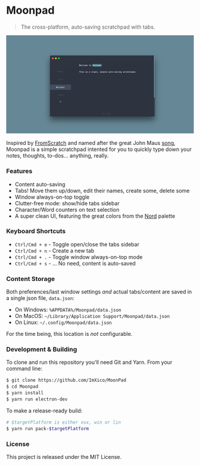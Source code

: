 # Moonpad

> The cross-platform, auto-saving scratchpad with tabs.

<p align="center">
  <img src="https://github.com/ImXico/Moonpad/blob/master/assets/readme-hero.png?raw=true" alt="Moonpad Hero"/>
</p>

Inspired by [FromScratch](https://github.com/Kilian/fromscratch) and named after the great John Maus [song](https://open.spotify.com/track/2NJGAT43AvS7BQvn2017yS?si=9_zcPXJJT1Wdjg-ip5-1sw), Moonpad is a simple scratchpad intented for you to quickly type down your notes, thoughts, to-dos... anything, really.

### Features

* Content auto-saving
* Tabs! Move them up/down, edit their names, create some, delete some
* Window always-on-top toggle
* Clutter-free mode: show/hide tabs sidebar
* Character/Word counters on text selection
* A super clean UI, featuring the great colors from the [Nord](https://www.nordtheme.com/) palette

### Keyboard Shortcuts

* `Ctrl/Cmd + e` - Toggle open/close the tabs sidebar
* `Ctrl/Cmd + n` - Create a new tab
* `Ctrl/Cmd + .` - Toggle window always-on-top mode
* `Ctrl/Cmd + s` - ... No need, content is auto-saved

### Content Storage

Both preferences/last window settings _and_ actual tabs/content are saved in a single json file, `data.json`:

* On Windows: `%APPDATA%/Moonpad/data.json`
* On MacOS: `~/Library/Application Support/Moonpad/data.json`
* On Linux: `~/.config/Moonpad/data.json`

For the time being, this location is _not_ configurable.

### Development & Building

To clone and run this repository you'll need Git and Yarn. From your command line:

```bash
$ git clone https://github.com/ImXico/MoonPad
$ cd Moonpad
$ yarn install
$ yarn run electron-dev
```

To make a release-ready build:

```bash
# $targetPlatform is either osx, win or lin
$ yarn run pack-$targetPlatform
```

### License

This project is released under the MIT License.
